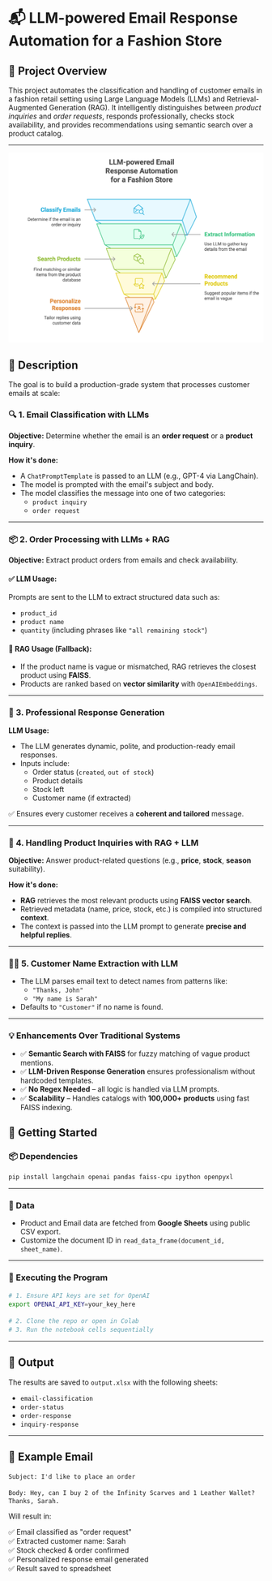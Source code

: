 
# 📬 LLM-powered Email Response Automation for a Fashion Store

## 📌 Project Overview

This project automates the classification and handling of customer emails in a fashion retail setting using Large Language Models (LLMs) and Retrieval-Augmented Generation (RAG). It intelligently distinguishes between *product inquiries* and *order requests*, responds professionally, checks stock availability, and provides recommendations using semantic search over a product catalog.

---

![Email Processing Arcitecture](images/email-processing.png)



## 🧠 Description

The goal is to build a production-grade system that processes customer emails at scale:

### 🔍 1. Email Classification with LLMs

**Objective:** Determine whether the email is an **order request** or a **product inquiry**.

**How it's done:**
- A `ChatPromptTemplate` is passed to an LLM (e.g., GPT-4 via LangChain).
- The model is prompted with the email's subject and body.
- The model classifies the message into one of two categories:
  - `product inquiry`
  - `order request`

---

### 📦 2. Order Processing with LLMs + RAG

**Objective:** Extract product orders from emails and check availability.

#### ✅ LLM Usage:
Prompts are sent to the LLM to extract structured data such as:
- `product_id`
- `product name`
- `quantity` (including phrases like `"all remaining stock"`)

#### 🔁 RAG Usage (Fallback):
- If the product name is vague or mismatched, RAG retrieves the closest product using **FAISS**.
- Products are ranked based on **vector similarity** with `OpenAIEmbeddings`.

---

### 💬 3. Professional Response Generation

**LLM Usage:**
- The LLM generates dynamic, polite, and production-ready email responses.
- Inputs include:
  - Order status (`created`, `out of stock`)
  - Product details
  - Stock left
  - Customer name (if extracted)

✅ Ensures every customer receives a **coherent and tailored** message.

---

### 🤝 4. Handling Product Inquiries with RAG + LLM

**Objective:** Answer product-related questions (e.g., **price**, **stock**, **season** suitability).

**How it's done:**
- **RAG** retrieves the most relevant products using **FAISS vector search**.
- Retrieved metadata (name, price, stock, etc.) is compiled into structured **context**.
- The context is passed into the LLM prompt to generate **precise and helpful replies**.

---

### 🧑‍💼 5. Customer Name Extraction with LLM

- The LLM parses email text to detect names from patterns like:
  - `"Thanks, John"`
  - `"My name is Sarah"`
- Defaults to `"Customer"` if no name is found.

---

### 💡 Enhancements Over Traditional Systems

- ✅ **Semantic Search with FAISS** for fuzzy matching of vague product mentions.
- ✅ **LLM-Driven Response Generation** ensures professionalism without hardcoded templates.
- ✅ **No Regex Needed** – all logic is handled via LLM prompts.
- ✅ **Scalability** – Handles catalogs with **100,000+ products** using fast FAISS indexing.

## 🚀 Getting Started

### 📦 Dependencies

```bash
pip install langchain openai pandas faiss-cpu ipython openpyxl
```

---

### 🔽 Data

- Product and Email data are fetched from **Google Sheets** using public CSV export.
- Customize the document ID in `read_data_frame(document_id, sheet_name)`.

---

### 🏃 Executing the Program

```bash
# 1. Ensure API keys are set for OpenAI
export OPENAI_API_KEY=your_key_here

# 2. Clone the repo or open in Colab
# 3. Run the notebook cells sequentially
```

---

## 📂 Output

The results are saved to `output.xlsx` with the following sheets:

- `email-classification`
- `order-status`
- `order-response`
- `inquiry-response`

---

## 📌 Example Email

```text
Subject: I'd like to place an order

Body: Hey, can I buy 2 of the Infinity Scarves and 1 Leather Wallet? Thanks, Sarah.
```

Will result in:

✅ Email classified as "order request"  
✅ Extracted customer name: Sarah  
✅ Stock checked & order confirmed  
✅ Personalized response email generated  
✅ Result saved to spreadsheet

